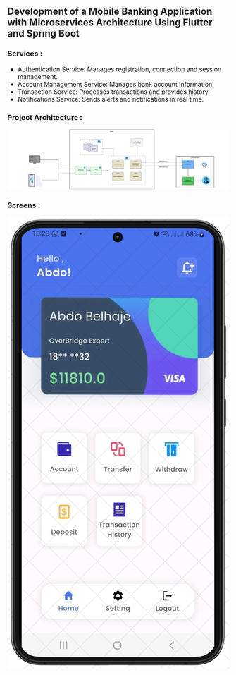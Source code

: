 ## Development of a Mobile Banking Application with Microservices Architecture Using Flutter and Spring Boot

### Services :
- Authentication Service: Manages registration, connection and session management.
- Account Management Service: Manages bank account information.
- Transaction Service: Processes transactions and provides history.
- Notifications Service: Sends alerts and notifications in real time.


### Project Architecture :


![alt text](/support/MSS.png)



### Screens :

![alt text](/support/Home.png)       
